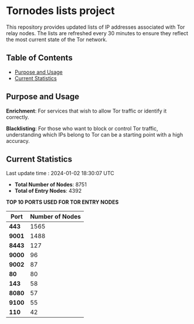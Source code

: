 # Tornodes lists project

This repository provides updated lists of IP addresses associated with Tor relay nodes. The lists are refreshed every 30 minutes to ensure they reflect the most current state of the Tor network.

## Table of Contents

- [Purpose and Usage](#purpose-and-usage)
- [Current Statistics](#current-statistics)


## Purpose and Usage

**Enrichment**: For services that wish to allow Tor traffic or identify it correctly.

**Blacklisting**: For those who want to block or control Tor traffic, understanding which IPs belong to Tor can be a starting point with a high accuracy.

## Current Statistics

Last update time : 2024-01-02 18:30:07 UTC

- **Total Number of Nodes**: 8751
- **Total of Entry Nodes**: 4392

**TOP 10 PORTS USED FOR TOR ENTRY NODES**

| **Port** | **Number of Nodes** |
|------|-----------------|
| **443**   | 1565  |
| **9001**   | 1488  |
| **8443**   | 127  |
| **9000**   | 96  |
| **9002**   | 87  |
| **80**   | 80  |
| **143**   | 58  |
| **8080**   | 57  |
| **9100**   | 55  |
| **110**   | 42  |

